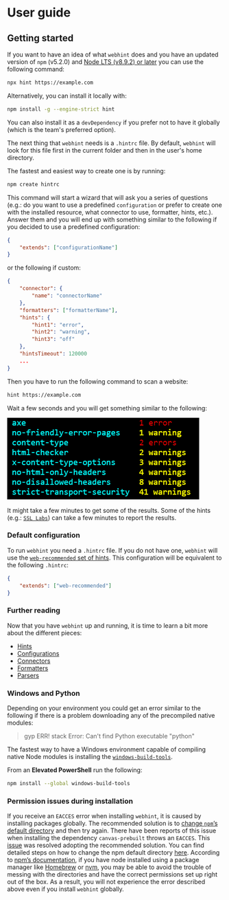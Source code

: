 # User guide

## Getting started

If you want to have an idea of what `webhint` does and you
have an updated version of `npm` (v5.2.0) and [Node LTS (v8.9.2)
or later][nodejs] you can use the following command:

```bash
npx hint https://example.com
```

Alternatively, you can install it locally with:

```bash
npm install -g --engine-strict hint
```

You can also install it as a `devDependency` if you prefer not to
have it globally (which is the team's preferred option).

The next thing that `webhint` needs is a `.hintrc` file. By
default, `webhint` will look for this file first in the current
folder and then in the user's home directory.

The fastest and easiest way to create one is by running:

```bash
npm create hintrc
```

This command will start a wizard that will ask you a series of
questions (e.g.: do you want to use a predefined `configuration` or prefer to
create one with the installed resource, what connector to use, formatter,
hints, etc.). Answer them and you will end up with something similar to the
following if you decided to use a predefined configuration:

```json
{
    "extends": ["configurationName"]
}
```

or the following if custom:

```json
{
    "connector": {
        "name": "connectorName"
    },
    "formatters": ["formatterName"],
    "hints": {
        "hint1": "error",
        "hint2": "warning",
        "hint3": "off"
    },
    "hintsTimeout": 120000
    ...
}
```

Then you have to run the following command to scan a website:

```bash
hint https://example.com
```

Wait a few seconds and you will get something similar to the following:

![Example output for the summary formatter](images/summary-output.png)

It might take a few minutes to get some of the results. Some of the
hints (e.g.: [`SSL Labs`](./hints/hint-ssllabs.md)) can take a few minutes
to report the results.

### Default configuration

To run `webhint` you need a `.hintrc` file. If you do not have one,
`webhint` will use the [`web-recommended` set of hints][web recommended].
This configuration will be equivalent to the following `.hintrc`:

```json
{
    "extends": ["web-recommended"]
}
```

### Further reading

Now that you have `webhint` up and running, it is time to learn a bit more
about the different pieces:

* [Hints](./concepts/hints/)
* [Configurations](./concepts/configurations/)
* [Connectors](./concepts/connectors/)
* [Formatters](./concepts/formatters/)
* [Parsers](./concepts/parsers/)

### Windows and Python

Depending on your environment you could get an error similar to the
following if there is a problem downloading any of the precompiled
native modules:

> gyp ERR! stack Error: Can't find Python executable "python"

The fastest way to have a Windows environment capable of compiling native
Node modules is installing the [`windows-build-tools`][windows build tools].

From an **Elevated PowerShell** run the following:

```bash
npm install --global windows-build-tools
```

### Permission issues during installation

If you receive an `EACCES` error when installing `webhint`, it is caused
by installing packages globally. The recommended solution is to [change
`npm`’s default directory][npm change default directory] and then try
again. There have been reports of this issue when installing the
dependency `canvas-prebuilt` throws an `EACCES`. This [issue][permission
issue] was resolved adopting the recommended solution. You can find
detailed steps on how to change the npm default directory [here][npm
change default directory]. According to [npm’s documentation][npm use
package manager], if you have node installed using a package
manager like [Homebrew][homebrew] or [nvm][nvm], you may be able to avoid
the trouble of messing with the directories and have the correct
permissions set up right out of the box. As a result, you will not
experience the error described above even if you install `webhint`
globally.

<!-- Link labels: -->

[homebrew]: https://brew.sh/
[nodejs]: https://nodejs.org/en/download/current/
[npm change default directory]: https://docs.npmjs.com/getting-started/fixing-npm-permissions#option-2-change-npms-default-directory-to-another-directory
[npm use package manager]: https://docs.npmjs.com/getting-started/fixing-npm-permissions#option-3-use-a-package-manager-that-takes-care-of-this-for-you
[nvm]: https://github.com/creationix/nvm
[permission issue]: https://github.com/webhintio/hint/issues/308
[web recommended]: https://github.com/webhintio/hint/blob/master/packages/configuration-web-recommended/index.json
[windows build tools]: https://www.npmjs.com/package/windows-build-tools
